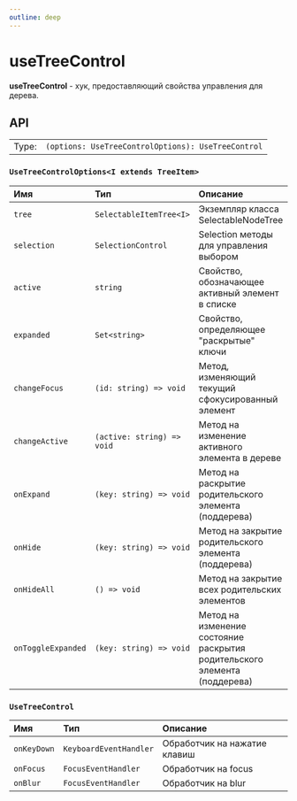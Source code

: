 ```yaml
---
outline: deep
---
```


# useTreeControl

**useTreeControl** - хук, предоставляющий свойства управления для дерева.

## API

|       |                                                                |
| ----: |:---------------------------------------------------------------|
| Type: | `(options: UseTreeControlOptions): UseTreeControl` |

### `UseTreeControlOptions<I extends TreeItem>`

| Имя               | Тип      | Описание    |
|:-------------------|:-----------|:-----------|
| `tree`  | `SelectableItemTree<I>`   | Экземпляр класса SelectableNodeTree  | 
| `selection`  | `SelectionControl`   | Selection методы для управления выбором  | 
| `active`  | `string`   | Свойство, обозначающее активный элемент в списке  | 
| `expanded`  | `Set<string>`   | Свойство, определяющее "раскрытые" ключи  | 
| `changeFocus`  | `(id: string) => void`   | Метод, изменяющий текущий сфокусированный элемент  | 
| `changeActive`  | `(active: string) => void`   | Метод на изменение активного элемента в дереве  | 
| `onExpand`  | `(key: string) => void`   | Метод на раскрытие родительского элемента (поддерева)  | 
| `onHide`  | `(key: string) => void`   | Метод на закрытие родительского элемента (поддерева)  | 
| `onHideAll`  | `() => void`   | Метод на закрытие всех родительских элементов  | 
| `onToggleExpanded`  | `(key: string) => void`   | Метод на изменение состояние раскрытия родительского элемента (поддерева)  | 

### `UseTreeControl`

| Имя               | Тип      | Описание    |
|:-------------------|:-----------|:-----------|
| `onKeyDown`  | `KeyboardEventHandler`   | Обработчик на нажатие клавиш  | 
| `onFocus`  | `FocusEventHandler`   | Обработчик на focus  | 
| `onBlur`  | `FocusEventHandler`   | Обработчик на blur  | 
